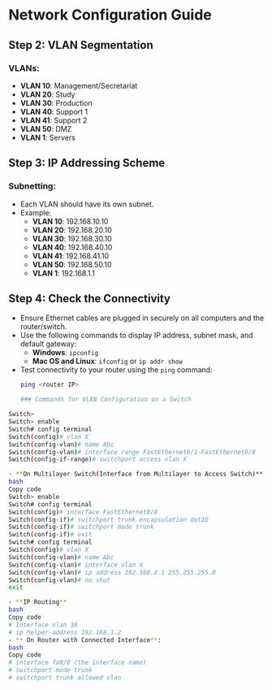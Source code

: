 # Network Configuration Guide

## Step 2: VLAN Segmentation

### VLANs:
- **VLAN 10**: Management/Secretariat
- **VLAN 20**: Study
- **VLAN 30**: Production
- **VLAN 40**: Support 1
- **VLAN 41**: Support 2
- **VLAN 50**: DMZ
- **VLAN 1**: Servers

## Step 3: IP Addressing Scheme

### Subnetting:
- Each VLAN should have its own subnet.
- Example:
  - **VLAN 10**: 192.168.10.10
  - **VLAN 20**: 192.168.20.10
  - **VLAN 30**: 192.168.30.10
  - **VLAN 40**: 192.168.40.10
  - **VLAN 41**: 192.168.41.10
  - **VLAN 50**: 192.168.50.10
  - **VLAN 1**: 192.168.1.1

## Step 4: Check the Connectivity
- Ensure Ethernet cables are plugged in securely on all computers and the router/switch.
- Use the following commands to display IP address, subnet mask, and default gateway:
  - **Windows**: `ipconfig`
  - **Mac OS and Linux**: `ifconfig` or `ip addr show`
- Test connectivity to your router using the `ping` command:
  ```bash
  ping <router IP>

  ### Commands for VLAN Configuration on a Switch

```bash
Switch>
Switch> enable
Switch# config terminal
Switch(config)# vlan X
Switch(config-vlan)# name Abc
Switch(config-vlan)# interface range FastEthernet0/1-FastEthernet0/8
Switch(config-if-range)# switchport access vlan X

- **On Multilayer Switch(Interface from Multilayer to Access Switch)**:
bash
Copy code
Switch> enable
Switch# config terminal
Switch(config)# interface FastEthernet0/0
Switch(config-if)# switchport trunk encapsulation dot1Q
Switch(config-if)# switchport mode trunk
Switch(config-if)# exit
Switch# config terminal
Switch(config)# vlan X
Switch(config-vlan)# name Abc
Switch(config-vlan)# interface vlan X
Switch(config-vlan)# ip address 192.168.X.1 255.255.255.0
Switch(config-vlan)# no shut
exit

- **IP Routing**
bash
Copy code
# Interface vlan 30
# ip helper-address 192.168.1.2
- ** On Router with Connected Interface**:
bash
Copy code
# interface fa0/0 (the interface name)
# switchport mode trunk
# switchport trunk allowed vlan 
